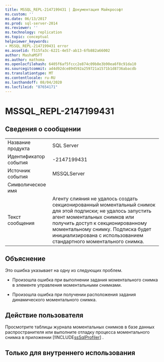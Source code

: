 ```yaml
---
title: MSSQL_REPL-2147199431 | Документация Майкрософт
ms.custom: ''
ms.date: 06/13/2017
ms.prod: sql-server-2014
ms.reviewer: ''
ms.technology: replication
ms.topic: conceptual
helpviewer_keywords:
- MSSQL_REPL-2147199431 error
ms.assetid: f515fa3c-6221-4e57-ab13-6fb882a66002
author: MashaMSFT
ms.author: mathoma
ms.openlocfilehash: 6405f6af5fccc2e874c09b8e3b90ea6f8c91da10
ms.sourcegitcommit: ad4d92dce894592a259721a1571b1d8736abacdb
ms.translationtype: MT
ms.contentlocale: ru-RU
ms.lasthandoff: 08/04/2020
ms.locfileid: "87654171"
---
```

# <a name="mssql_repl-2147199431"></a>MSSQL_REPL-2147199431
    
## <a name="message-details"></a>Сведения о сообщении  
  
|||  
|-|-|  
|Название продукта|SQL Server|  
|Идентификатор события|-2147199431|  
|Источник события|MSSQLServer|  
|Символическое имя||  
|Текст сообщения|Агенту слияния не удалось создать секционированный моментальный снимок для этой подписки; не удалось запустить агент моментальных снимков или получить доступ к секционированному моментальному снимку. Подписка будет инициализирована с использованием стандартного моментального снимка.|  
  
## <a name="explanation"></a>Объяснение  
 Это ошибка указывает на одну из следующих проблем.  
  
-   Произошла ошибка при выполнении задания моментального снимка в элементе управления моментальными снимками.  
  
-   Произошла ошибка при получении расположения задания динамического моментального снимка.  
  
## <a name="user-action"></a>Действие пользователя  
 Просмотрите таблицы журнала моментальных снимков в базе данных распространителя или выполните отладку процесса моментального снимка в приложении [!INCLUDE[ssSqlProfiler](../../includes/sssqlprofiler-md.md)] .  
  
## <a name="internal-only"></a>Только для внутреннего использования  
  
